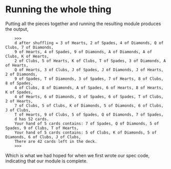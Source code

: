 # Running the whole thing

Putting all the pieces together and running the resulting module
produces the output,

```plaintext
    >>> 
    d after shuffling = 3 of Hearts, 2 of Spades, 4 of Diamonds, Q of Clubs, 7 of Diamonds, 
    9 of Hearts, 4 of Spades, 9 of Diamonds, A of Diamonds, A of Clubs, K of Hearts, 
    2 of Clubs, 5 of Hearts, K of Clubs, T of Spades, 3 of Diamonds, A of Hearts, 
    Q of Hearts, 3 of Clubs, J of Spades, J of Diamonds, J of Hearts, 2 of Diamonds, 
    9 of Spades, T of Diamonds, 3 of Spades, 7 of Hearts, 8 of Clubs, 8 of Spades, 
    4 of Clubs, 8 of Diamonds, A of Spades, 6 of Hearts, 8 of Hearts, K of Spades, 
    4 of Hearts, 6 of Diamonds, Q of Spades, 6 of Spades, T of Clubs, 2 of Hearts, 
    7 of Clubs, 5 of Clubs, K of Diamonds, 5 of Diamonds, 6 of Clubs, J of Clubs, 
    T of Hearts, 9 of Clubs, 5 of Spades, Q of Diamonds, 7 of Spades,  
    d has 52 cards.
    Your hand of 5 cards contains: 7 of Spades, Q of Diamonds, 5 of Spades, 9 of Clubs, T of Hearts, 
    Your hand of 5 cards contains: 5 of Clubs, K of Diamonds, 5 of Diamonds, 6 of Clubs, J of Clubs, 
    There are 42 cards left in the deck.
    >>> 
```

Which is what we had hoped for when we first wrote our spec code,
indicating that our module is complete.
